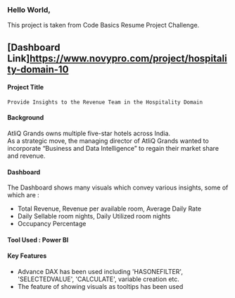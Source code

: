 ### Hello World,

This project is taken from Code Basics Resume Project Challenge.

## [Dashboard Link]https://www.novypro.com/project/hospitality-domain-10

#### Project Title
`Provide Insights to the Revenue Team in the Hospitality Domain`

#### Background
AtliQ Grands owns multiple five-star hotels across India.  
As a strategic move, the managing director of AtliQ Grands wanted to incorporate “Business and Data Intelligence” to regain their market share and revenue.

#### Dashboard
The Dashboard shows many visuals which convey various insights, some of which are :
- Total Revenue, Revenue per available room, Average Daily Rate
- Daily Sellable room nights, Daily Utilized room nights
- Occupancy Percentage

#### Tool Used : Power BI

#### Key Features
- Advance DAX has been used including 'HASONEFILTER', 'SELECTEDVALUE', 'CALCULATE', variable creation etc.
- The feature of showing visuals as tooltips has been used
